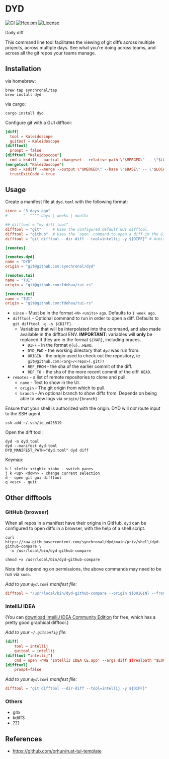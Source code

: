 # DYD

[![CI](https://github.com/synchronal/dyd/actions/workflows/tests.yml/badge.svg)](https://github.com/synchronal/dyd/actions)
[![Hex pm](http://img.shields.io/crates/v/dyd.svg?style=flat)](https://crates.io/crates/dyd)
[![License](http://img.shields.io/github/license/synchronal/dyd.svg?style=flat)](https://github.com/synchronal/dyd/blob/main/LICENSE.md)

Daily diff.

This command line tool facilitates the viewing of git diffs across multiple projects, across
multiple days. See what you're doing across teams, and across all the git repos your teams
manage.


## Installation

via homebrew:

```shell
brew tap synchronal/tap
brew install dyd
```

via cargo:

```shell
cargo install dyd
```

Configure git with a GUI difftool:

```toml
[diff]
  tool = Kaleidoscope
  guitool = Kaleidoscope
[difftool]
  prompt = false
[difftool "Kaleidoscope"]
  cmd = ksdiff --partial-changeset --relative-path \"$MERGED\" -- \"$LOCAL\" \"$REMOTE\"
[mergetool "Kaleidoscope"]
  cmd = ksdiff --merge --output \"$MERGED\" --base \"$BASE\" -- \"$LOCAL\" --snapshot \"$REMOTE\" --snapshot
  trustExitCode = true
```


## Usage

Create a manifest file at `dyd.toml` with the following format:

```toml
since = "3 days ago"
#       "  ^^^^ days | weeks | months

## difftool = "my diff tool"
difftool = "git"     # Uses the configured default GUI difftool.
difftool = "github"  # Uses the `open` command to open a diff in the GitHub site.
difftool = "git difftool --dir-diff --tool=intellij -y ${DIFF}" # Arbitrary commands may be set.

[remotes]

[remotes.dyd]
name = "DYD"
origin = "git@github.com:synchronal/dyd"

[remotes.tui]
name = "TUI"
origin = "git@github.com:fdehau/tui-rs"

[remotes.tui]
name = "TUI"
origin = "git@github.com:fdehau/tui-rs"
```

- `since` - Must be in the format `<N>` `<units>` `ago`. Defaults to `1 week ago`.
- `difftool` - Optional command to run in order to open a diff. Defaults to `git difftool -g -y ${DIFF}`.
  - Variables that will be interpolated into the command, and also made available in the difftool
    ENV. **IMPORTANT**: variables will **only** be replaced if they are in the format `${VAR}`,
    including braces.
    - `DIFF` - in the format `@{u}..HEAD`.
    - `DYD_PWD` - the working directory that `dyd` was run from.
    - `ORIGIN` - the origin used to check out the repository, ie `git@github.com:<org>/<repo>(.git)?`
    - `REF_FROM` - the sha of the earlier commit of the diff.
    - `REF_TO` - the sha of the more recent commit of the diff. `HEAD`.
- `remotes` - a list of remote repositories to clone and pull.
  - `name` - Text to show in the UI.
  - `origin` - The git origin from which to pull.
  - `branch` - An optional branch to show diffs from. Depends on being able to view logs via `origin/{branch}`.

Ensure that your shell is authorized with the origin. DYD will *not* route input to the SSH agent.

```shell
ssh-add ~/.ssh/id_ed25519
```

Open the diff tool:

```shell
dyd -m dyd.toml
dyd --manifest dyd.toml
DYD_MANIFEST_PATH="dyd.toml" dyd diff
```

Keymap:

```
h l <left> <right> <tab> - switch panes
j k <up> <down> - change current selection
d - open git gui difftool
q <esc> - quit
```


## Other difftools

### GitHub (browser)

When all repos in a manifest have their origins in GitHub, `dyd` can be configured to open diffs in a
browser, with the help of a shell script.

```shell
curl https://raw.githubusercontent.com/synchronal/dyd/main/priv/shell/dyd-github-compare \
  -o /usr/local/bin/dyd-github-compare

chmod +x /usr/local/bin/dyd-github-compare
```

Note that depending on permissions, the above commands may need to be run via `sudo`.

*Add to your `dyd.toml` manifest file:*

```toml
difftool = "/usr/local/bin/dyd-github-compare --origin ${ORIGIN} --from ${REF_FROM} --to ${REF_TO}"
```


### IntelliJ IDEA

(You can [download IntelliJ IDEA Community Edition](https://www.jetbrains.com/idea/download/#section=mac) 
for free, which has a pretty good graphical difftool.)

*Add to your `~/.gitconfig` file:*

```toml
[diff]
	tool = intellij
	guitool = intellij
[difftool "intellij"]
	cmd = open -nWa 'IntelliJ IDEA CE.app' --args diff $(realpath "$LOCAL") $(realpath "$REMOTE")
[difftool]
	prompt=false
```

*Add to your `dyd.toml` manifest file:*

```toml
difftool = "git difftool --dir-diff --tool=intellij -y ${DIFF}"
```

### Others
- gitx
- kdiff3
- ???


## References

- https://github.com/orhun/rust-tui-template

